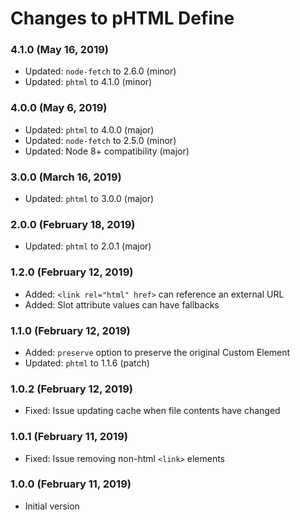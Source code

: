 # Changes to pHTML Define

### 4.1.0 (May 16, 2019)

- Updated: `node-fetch` to 2.6.0 (minor)
- Updated: `phtml` to 4.1.0 (minor)

### 4.0.0 (May 6, 2019)

- Updated: `phtml` to 4.0.0 (major)
- Updated: `node-fetch` to 2.5.0 (minor)
- Updated: Node 8+ compatibility (major)

### 3.0.0 (March 16, 2019)

- Updated: `phtml` to 3.0.0 (major)

### 2.0.0 (February 18, 2019)

- Updated: `phtml` to 2.0.1 (major)

### 1.2.0 (February 12, 2019)

- Added: `<link rel="html" href>` can reference an external URL
- Added: Slot attribute values can have fallbacks

### 1.1.0 (February 12, 2019)

- Added: `preserve` option to preserve the original Custom Element
- Updated: `phtml` to 1.1.6 (patch)

### 1.0.2 (February 12, 2019)

- Fixed: Issue updating cache when file contents have changed

### 1.0.1 (February 11, 2019)

- Fixed: Issue removing non-html `<link>` elements

### 1.0.0 (February 11, 2019)

- Initial version
